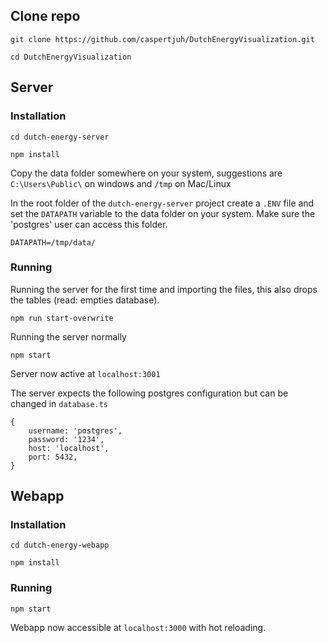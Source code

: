 ## Clone repo

```
git clone https://github.com/caspertjuh/DutchEnergyVisualization.git
```

```
cd DutchEnergyVisualization
```

## Server

### Installation
```
cd dutch-energy-server
```

```
npm install
```

Copy the data folder somewhere on your system, suggestions are ```C:\Users\Public\``` on windows and ```/tmp``` on Mac/Linux

In the root folder of the ```dutch-energy-server``` project create a ```.ENV``` file and set the ```DATAPATH``` variable to the data folder on your system. 
Make sure the 'postgres' user can access this folder.
```
DATAPATH=/tmp/data/
```

### Running
Running the server for the first time and importing the files, this also drops the tables (read: empties database).
```
npm run start-overwrite
```


Running the server normally
```
npm start
```

Server now active at ```localhost:3001```

The server expects the following postgres configuration but can be changed in ```database.ts```
```
{
    username: 'postgres',
    password: '1234',
    host: 'localhost',
    port: 5432,
}
```


## Webapp

### Installation
```
cd dutch-energy-webapp
```

```
npm install
```

### Running
```
npm start
```

Webapp now accessible at ```localhost:3000``` with hot reloading.
